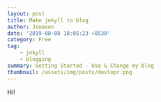 ```yaml
---
layout: post
title: Make jekyll to blog
author: Jeomxon
date: '2019-08-08 18:05:23 +0530'
category: Free
tag: 
    - jekyll
    - blogging
summary: Getting Started - Use & Change my blog
thumbnail: /assets/img/posts/devlopr.png
---
```


Hi!